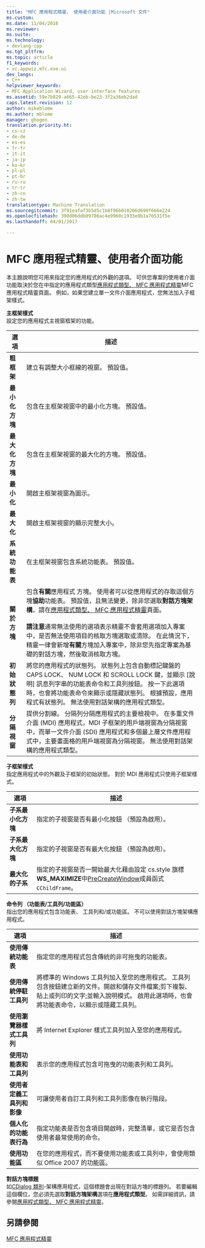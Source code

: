 ```yaml
---
title: "MFC 應用程式精靈、 使用者介面功能 |Microsoft 文件"
ms.custom: 
ms.date: 11/04/2016
ms.reviewer: 
ms.suite: 
ms.technology:
- devlang-cpp
ms.tgt_pltfrm: 
ms.topic: article
f1_keywords:
- vc.appwiz.mfc.exe.ui
dev_langs:
- C++
helpviewer_keywords:
- MFC Application Wizard, user interface features
ms.assetid: 59e7b829-a665-42eb-be23-3f2a36eb2dad
caps.latest.revision: 12
author: mikeblome
ms.author: mblome
manager: ghogen
translation.priority.ht:
- cs-cz
- de-de
- es-es
- fr-fr
- it-it
- ja-jp
- ko-kr
- pl-pl
- pt-br
- ru-ru
- tr-tr
- zh-cn
- zh-tw
translationtype: Machine Translation
ms.sourcegitcommit: 3f91eafaf3b5d5c1b8f96b010206d699f666e224
ms.openlocfilehash: 390d06ddb09786ac4e9960c1933e0b1a76531f5e
ms.lasthandoff: 04/01/2017

---
```

# <a name="user-interface-features-mfc-application-wizard"></a>MFC 應用程式精靈、使用者介面功能
本主題說明您可用來指定您的應用程式的外觀的選項。 可供您專案的使用者介面功能取決於您在中指定的應用程式類型[應用程式類型、 MFC 應用程式精靈](../../mfc/reference/application-type-mfc-application-wizard.md)MFC 應用程式精靈頁面。 例如，如果您建立單一文件介面應用程式，您無法加入子框架樣式。  
  
 **主框架樣式**  
 設定您的應用程式主視窗框架的功能。  
  
|選項|描述|  
|------------|-----------------|  
|**粗框架**|建立有調整大小框線的視窗。 預設值。|  
|**最小化方塊**|包含在主框架視窗中的最小化方塊。 預設值。|  
|**最大化方塊**|包含在主框架視窗的最大化的方塊。 預設值。|  
|**最小化**|開啟主框架視窗為圖示。|  
|**最大化**|開啟主框架視窗的顯示完整大小。|  
|**系統功能表**|在主框架視窗包含系統功能表。 預設值。|  
|**關於方塊**|包含**有關**應用程式 方塊。 使用者可以從應用程式的存取這個方塊**協助**功能表。 預設值，且無法變更，除非您選取**對話方塊架構**，請在[應用程式類型、 MFC 應用程式精靈](../../mfc/reference/application-type-mfc-application-wizard.md)頁面。<br /><br /> **請注意**通常無法使用的選項表示精靈不會套用選項加入專案中，是否無法使用項目的核取方塊選取或清除。 在此情況下，精靈一律會新增**有關**方塊加入專案中，除非您先指定專案為基礎的對話方塊，然後取消核取方塊。|  
|**初始狀態列**|將您的應用程式的狀態列。 狀態列上包含自動標記鍵盤的 CAPS LOCK、 NUM LOCK 和 SCROLL LOCK 鍵，並顯示 [說明] 訊息列字串的功能表命令和工具列按鈕。 按一下此選項時，也會將功能表命令來顯示或隱藏狀態列。 根據預設，應用程式有狀態列。 無法使用對話架構的應用程式類型。|  
|**分隔視窗**|提供分割線。 分隔列分隔應用程式的主要檢視中。 在多重文件介面 (MDI) 應用程式，MDI 子框架的用戶端視窗為分隔視窗中，而單一文件介面 (SDI) 應用程式和多個最上層文件應用程式中，主要畫面格的用戶端視窗為分隔視窗。 無法使用對話架構的應用程式類型。|  
  
 **子框架樣式**  
 指定應用程式中的外觀及子框架的初始狀態。 對於 MDI 應用程式只使用子框架樣式。  
  
|選項|描述|  
|------------|-----------------|  
|**子系最小化方塊**|指定的子視窗是否有最小化按鈕 （預設為啟用）。|  
|**子系最大化方塊**|指定的子視窗是否有最大化按鈕 （預設為啟用）。|  
|**最大化的子系**|指定的子視窗是否一開始最大化藉由設定 cs.style 旗標**WS_MAXIMIZE**中[PreCreateWindow](../../mfc/reference/cwnd-class.md#precreatewindow)成員函式`CChildFrame`。|  
  
 **命令列 （功能表/工具列/功能區）**  
 指出您的應用程式包含功能表、 工具列和/或功能區。 不可以使用對話方塊架構應用程式。  
  
|選項|描述|  
|------------|-----------------|  
|**使用傳統功能表**|指定您的應用程式包含傳統的非可拖曳的功能表。|  
|**使用傳統停駐工具列**|將標準的 Windows 工具列加入至您的應用程式。 工具列包含按鈕建立新的文件。開啟和儲存文件檔案;剪下複製、 貼上或列印的文字;並輸入說明模式。 啟用此選項時，也會將功能表命令，以顯示或隱藏工具列。|  
|**使用瀏覽器樣式工具列**|將 Internet Explorer 樣式工具列加入至您的應用程式。|  
|**使用功能表和工具列**|表示您的應用程式包含可拖曳的功能表列和工具列。|  
|**使用者定義工具列和影像**|可讓使用者自訂工具列和工具列影像在執行階段。|  
|**個人化的功能表行為**|指定功能表是否包含項目開啟時，完整清單，或它是否包含使用者最常使用的命令。|  
|**使用功能區**|在您的應用程式，而不要使用功能表或工具列中，會使用類似 Office 2007 的功能區。|  
  
 **對話方塊標題**  
 如[CDialog 類別](../../mfc/reference/cdialog-class.md)-架構應用程式，這個標題會出現在對話方塊的標題列。 若要編輯這個欄位，您必須先選取**對話方塊架構**選項在**應用程式類型**。 如需詳細資訊，請參閱[應用程式類型、 MFC 應用程式精靈](../../mfc/reference/application-type-mfc-application-wizard.md)。  
  
## <a name="see-also"></a>另請參閱  
 [MFC 應用程式精靈](../../mfc/reference/mfc-application-wizard.md)


